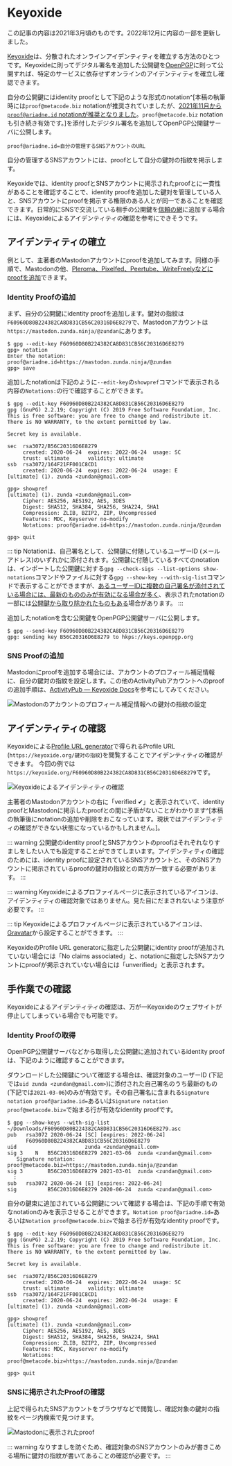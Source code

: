 # Keyoxide
この記事の内容は2021年3月頃のものです。2022年12月に内容の一部を更新しました。

[Keyoxide](https://keyoxide.org/)は、分散されたオンラインアイデンティティを確立する方法のひとつです。Keyoxideに則ってデジタル署名を追加した公開鍵を[OpenPGP](../openpgp/)に則って公開すれば、特定のサービスに依存せずオンラインのアイデンティティを確立し確認できます。

自分の公開鍵にはidentity proofとして下記のような形式のnotation^[本稿の執筆時には`proof@metacode.biz` notationが推奨されていましたが、[2021年11月から`proof@ariadne.id` notationが推奨となりました](https://blog.keyoxide.org/ariadne-spec/)。`proof@metacode.biz` notationも引き続き有効です。]を添付したデジタル署名を追加してOpenPGP公開鍵サーバに公開します。

```
proof@ariadne.id=自分の管理するSNSアカウントのURL
```

自分の管理するSNSアカウントには、proofとして自分の鍵対の指紋を掲示します。

Keyoxideでは、identity proofとSNSアカウントに掲示されたproofとに一貫性があることを確認することで、identity proofを追加した鍵対を管理している人と、SNSアカウントにproofを掲示する権限のある人とが同一であることを確認できます。日常的にSNSで交流している相手の公開鍵を[信頼の網](../OpenPGP/wot.md#openpgpによる信頼の網)に追加する場合には、Keyoxideによるアイデンティティの確認を参考にできそうです。

## アイデンティティの確立
例として、主著者のMastodonアカウントにproofを追加してみます。同様の手順で、Mastodonの他、[Pleroma、Pixelfed、Peertube、WriteFreelyなどにproofを追加](https://docs.keyoxide.org/service-providers/activitypub/)できます。

### Identity Proofの追加
まず、自分の公開鍵にidentity proofを追加します。鍵対の指紋は`F60960D80B224382CA8D831CB56C20316D6E8279`で、Mastodonアカウントは`https://mastodon.zunda.ninja/@zundan`にあります。

```
$ gpg --edit-key F60960D80B224382CA8D831CB56C20316D6E8279
gpg> notation
Enter the notation: proof@ariadne.id=https://mastodon.zunda.ninja/@zundan
gpg> save
```

追加したnotationは下記のように`--edit-key`の`showpref`コマンドで表示される内容の`Notations:`の行で確認することができます。

```
$ gpg --edit-key F60960D80B224382CA8D831CB56C20316D6E8279
gpg (GnuPG) 2.2.19; Copyright (C) 2019 Free Software Foundation, Inc.
This is free software: you are free to change and redistribute it.
There is NO WARRANTY, to the extent permitted by law.

Secret key is available.

sec  rsa3072/B56C20316D6E8279
     created: 2020-06-24  expires: 2022-06-24  usage: SC
     trust: ultimate      validity: ultimate
ssb  rsa3072/164F21FF001C8CD1
     created: 2020-06-24  expires: 2022-06-24  usage: E
[ultimate] (1). zunda <zundan@gmail.com>

gpg> showpref
[ultimate] (1). zunda <zundan@gmail.com>
     Cipher: AES256, AES192, AES, 3DES
     Digest: SHA512, SHA384, SHA256, SHA224, SHA1
     Compression: ZLIB, BZIP2, ZIP, Uncompressed
     Features: MDC, Keyserver no-modify
     Notations: proof@ariadne.id=https://mastodon.zunda.ninja/@zundan

gpg> quit
```

::: tip
Notationは、自己署名として、公開鍵に付随しているユーザーID (メールアドレス)のいずれかに添付されます。公開鍵に付随しているすべてのnotationは、インポートした公開鍵に対する`gpg --check-sigs --list-options show-notations`コマンドやファイルに対する`gpg --show-key --with-sig-list`コマンドで表示することができますが、[あるユーザーIDに複数の自己署名が添付されている場合には、最新のもののみが有効になる場合が多く](https://tools.ietf.org/html/rfc4880#section-5.2.3.3)、表示されたnotationの一部には[公開鍵から取り除かれたものもある](https://zenn.dev/zunda/scraps/b93fa981ee68d2#comment-30a11b4c0a465c)場合があります。
:::


追加したnotationを含む公開鍵をOpenPGP公開鍵サーバに公開します。

```
$ gpg --send-key F60960D80B224382CA8D831CB56C20316D6E8279
gpg: sending key B56C20316D6E8279 to hkps://keys.openpgp.org
```

### SNS Proofの追加
Mastodonにproofを追加する場合には、アカウントのプロフィール補足情報に、自分の鍵対の指紋を設定します。この他のActivityPubアカウントへのproofの追加手順は、[ActivityPub — Keyoxide Docs](https://docs.keyoxide.org/service-providers/activitypub/)を参考にしてみてください。

![Mastodonのアカウントのプロフィール補足情報への鍵対の指紋の設定](/keyoxide-add-proof.png)

## アイデンティティの確認
Keyoxideによる[Profile URL generator](https://keyoxide.org/util/profile-url)で得られるProfile URL (`https://keyoxide.org/鍵対の指紋`)を閲覧することでアイデンティティの確認ができます。 今回の例では`https://keyoxide.org/F60960D80B224382CA8D831CB56C20316D6E8279`です。

![Keyoxideによるアイデンティティの確認](/keyoxide-verified.png)

主著者のMastodonアカウントの右に「verified ✔」と表示されていて、identity proofとMastodonに掲示したproofとの間に矛盾がないことがわかります^[本稿の執筆後にnotationの追加や削除をおこなっています。現状ではアイデンティティの確認ができない状態になっているかもしれません。]。

::: warning
公開鍵のidentity proofとSNSアカウントのproofはそれぞれなりすましをしたい人でも設定することができてしまいます。アイデンティティの確認のためには、identity proofに設定されているSNSアカウントと、そのSNSアカウントに掲示されているproofの鍵対の指紋との両方が一致する必要があります。
:::

::: warning
Keyoxideによるプロファイルページに表示されているアイコンは、アイデンティティの確認対象ではありません。見た目にだまされないよう注意が必要です。
:::

::: tip
Keyoxideによるプロファイルページに表示されているアイコンは、[Gravatar](https://ja.gravatar.com/)から設定することができます。
:::

KeyoxideのProfile URL generatorに指定した公開鍵にidentity proofが追加されていない場合には「No claims associated」と、notationに指定したSNSアカウントにproofが掲示されていない場合には「unverified」と表示されます。

## 手作業での確認
Keyoxideによるアイデンティティの確認は、万が一Keyoxideのウェブサイトが停止してしまっている場合でも可能です。

### Identity Proofの取得
OpenPGP公開鍵サーバなどから取得した公開鍵に追加されているidentity proofは、下記のように確認することができます。

ダウンロードした公開鍵について確認する場合は、確認対象のユーザーID (下記では`uid zunda <zundan@gmail.com>`)に添付された自己署名のうち最新のもの(下記では`2021-03-06`)のみが有効です。その自己署名に含まれる`Signature notation proof@ariadne.id=`あるいは`Signature notation proof@metacode.biz=`で始まる行が有効なidentity proofです。

```
$ gpg --show-keys --with-sig-list ~/Downloads/F60960D80B224382CA8D831CB56C20316D6E8279.asc
pub   rsa3072 2020-06-24 [SC] [expires: 2022-06-24]
      F60960D80B224382CA8D831CB56C20316D6E8279
uid                      zunda <zundan@gmail.com>
sig 3    N   B56C20316D6E8279 2021-03-06  zunda <zundan@gmail.com>
   Signature notation: proof@metacode.biz=https://mastodon.zunda.ninja/@zundan
sig 3        B56C20316D6E8279 2021-03-01  zunda <zundan@gmail.com>
  :
sub   rsa3072 2020-06-24 [E] [expires: 2022-06-24]
sig          B56C20316D6E8279 2020-06-24  zunda <zundan@gmail.com>
```

自分の鍵束に追加されている公開鍵について確認する場合は、下記の手順で有効なnotationのみを表示させることができます。`Notation proof@ariadne.id=`あるいは`Notation proof@metacode.biz=`で始まる行が有効なidentity proofです。

```
$ gpg --edit-key F60960D80B224382CA8D831CB56C20316D6E8279
gpg (GnuPG) 2.2.19; Copyright (C) 2019 Free Software Foundation, Inc.
This is free software: you are free to change and redistribute it.
There is NO WARRANTY, to the extent permitted by law.

Secret key is available.

sec  rsa3072/B56C20316D6E8279
     created: 2020-06-24  expires: 2022-06-24  usage: SC
     trust: ultimate      validity: ultimate
ssb  rsa3072/164F21FF001C8CD1
     created: 2020-06-24  expires: 2022-06-24  usage: E
[ultimate] (1). zunda <zundan@gmail.com>

gpg> showpref
[ultimate] (1). zunda <zundan@gmail.com>
     Cipher: AES256, AES192, AES, 3DES
     Digest: SHA512, SHA384, SHA256, SHA224, SHA1
     Compression: ZLIB, BZIP2, ZIP, Uncompressed
     Features: MDC, Keyserver no-modify
     Notations: proof@metacode.biz=https://mastodon.zunda.ninja/@zundan

gpg> quit
```

### SNSに掲示されたProofの確認
上記で得られたSNSアカウントをブラウザなどで閲覧し、確認対象の鍵対の指紋をページ内検索で見つけます。

![Mastodonに表示されたproof](/keyoxide-sns-proof.png)

::: warning
なりすましを防ぐため、確認対象のSNSアカウントのみが書きこめる場所に鍵対の指紋が書いてあることの確認が必要です。
:::
